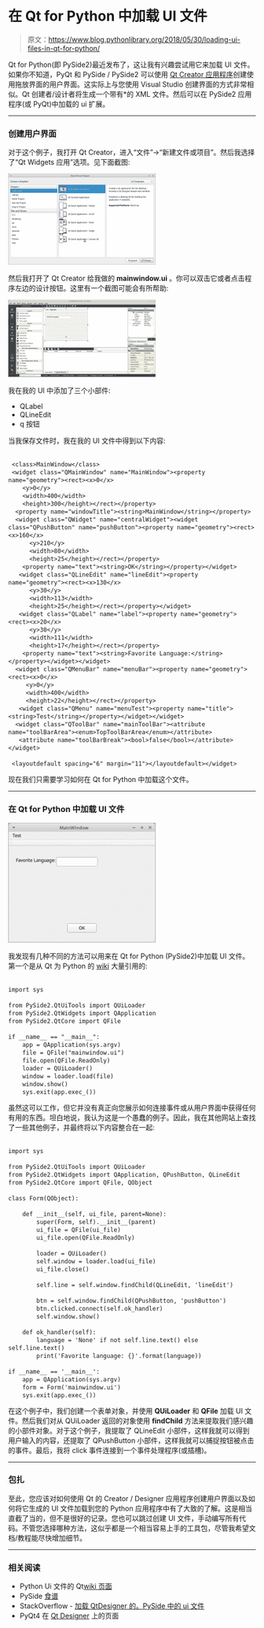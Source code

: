 # 在 Qt for Python 中加载 UI 文件

> 原文：<https://www.blog.pythonlibrary.org/2018/05/30/loading-ui-files-in-qt-for-python/>

Qt for Python(即 PySide2)最近发布了，这让我有兴趣尝试用它来加载 UI 文件。如果你不知道，PyQt 和 PySide / PySide2 可以使用 [Qt Creator 应用程序](http://doc.qt.io/qtcreator/creator-using-qt-designer.html)创建使用拖放界面的用户界面。这实际上与您使用 Visual Studio 创建界面的方式非常相似。Qt 创建者/设计者将生成一个带有*的 XML 文件。然后可以在 PySide2 应用程序(或 PyQt)中加载的 ui 扩展。

* * *

### 创建用户界面

对于这个例子，我打开 Qt Creator，进入“文件”->“新建文件或项目”。然后我选择了“Qt Widgets 应用”选项。见下面截图:

![](img/29ea5d97ae79693e3194e9b9c8d60928.png)

然后我打开了 Qt Creator 给我做的 **mainwindow.ui** 。你可以双击它或者点击程序左边的设计按钮。这里有一个截图可能会有所帮助:

![](img/5b86b4715bc1ae4c30f49ad3d8b2071c.png)

我在我的 UI 中添加了三个小部件:

*   QLabel
*   QLineEdit
*   q 按钮

当我保存文件时，我在我的 UI 文件中得到以下内容:

```

 <class>MainWindow</class>
 <widget class="QMainWindow" name="MainWindow"><property name="geometry"><rect><x>0</x>
    <y>0</y>
    <width>400</width>
    <height>300</height></rect></property> 
  <property name="windowTitle"><string>MainWindow</string></property> 
  <widget class="QWidget" name="centralWidget"><widget class="QPushButton" name="pushButton"><property name="geometry"><rect><x>160</x>
      <y>210</y>
      <width>80</width>
      <height>25</height></rect></property> 
    <property name="text"><string>OK</string></property></widget> 
   <widget class="QLineEdit" name="lineEdit"><property name="geometry"><rect><x>130</x>
      <y>30</y>
      <width>113</width>
      <height>25</height></rect></property></widget> 
   <widget class="QLabel" name="label"><property name="geometry"><rect><x>20</x>
      <y>30</y>
      <width>111</width>
      <height>17</height></rect></property> 
    <property name="text"><string>Favorite Language:</string></property></widget></widget> 
  <widget class="QMenuBar" name="menuBar"><property name="geometry"><rect><x>0</x>
     <y>0</y>
     <width>400</width>
     <height>22</height></rect></property> 
   <widget class="QMenu" name="menuTest"><property name="title"><string>Test</string></property></widget></widget> 
  <widget class="QToolBar" name="mainToolBar"><attribute name="toolBarArea"><enum>TopToolBarArea</enum></attribute> 
   <attribute name="toolBarBreak"><bool>false</bool></attribute></widget> 

 <layoutdefault spacing="6" margin="11"></layoutdefault></widget> 

```

现在我们只需要学习如何在 Qt for Python 中加载这个文件。

* * *

### 在 Qt for Python 中加载 UI 文件

![](img/3fcfbae1c71a8830d342cc7bfd3f073f.png)

我发现有几种不同的方法可以用来在 Qt for Python (PySide2)中加载 UI 文件。第一个是从 Qt 为 Python 的 [wiki](http://wiki.qt.io/Qt_for_Python_UiFiles) 大量引用的:

```

import sys

from PySide2.QtUiTools import QUiLoader
from PySide2.QtWidgets import QApplication
from PySide2.QtCore import QFile

if __name__ == "__main__":
    app = QApplication(sys.argv)
    file = QFile("mainwindow.ui")
    file.open(QFile.ReadOnly)
    loader = QUiLoader()
    window = loader.load(file)
    window.show()
    sys.exit(app.exec_())

```

虽然这可以工作，但它并没有真正向您展示如何连接事件或从用户界面中获得任何有用的东西。坦白地说，我认为这是一个愚蠢的例子。因此，我在其他网站上查找了一些其他例子，并最终将以下内容整合在一起:

```

import sys

from PySide2.QtUiTools import QUiLoader
from PySide2.QtWidgets import QApplication, QPushButton, QLineEdit
from PySide2.QtCore import QFile, QObject

class Form(QObject):

    def __init__(self, ui_file, parent=None):
        super(Form, self).__init__(parent)
        ui_file = QFile(ui_file)
        ui_file.open(QFile.ReadOnly)

        loader = QUiLoader()
        self.window = loader.load(ui_file)
        ui_file.close()

        self.line = self.window.findChild(QLineEdit, 'lineEdit')

        btn = self.window.findChild(QPushButton, 'pushButton')
        btn.clicked.connect(self.ok_handler)
        self.window.show()

    def ok_handler(self):
        language = 'None' if not self.line.text() else self.line.text()
        print('Favorite language: {}'.format(language))

if __name__ == '__main__':
    app = QApplication(sys.argv)
    form = Form('mainwindow.ui')
    sys.exit(app.exec_())

```

在这个例子中，我们创建一个表单对象，并使用 **QUiLoader** 和 **QFile** 加载 UI 文件。然后我们对从 QUiLoader 返回的对象使用 **findChild** 方法来提取我们感兴趣的小部件对象。对于这个例子，我提取了 QLineEdit 小部件，这样我就可以得到用户输入的内容，还提取了 QPushButton 小部件，这样我就可以捕捉按钮被点击的事件。最后，我将 click 事件连接到一个事件处理程序(或插槽)。

* * *

### 包扎

至此，您应该对如何使用 Qt 的 Creator / Designer 应用程序创建用户界面以及如何将它生成的 UI 文件加载到您的 Python 应用程序中有了大致的了解。这是相当直截了当的，但不是很好的记录。您也可以跳过创建 UI 文件，手动编写所有代码。不管您选择哪种方法，这似乎都是一个相当容易上手的工具包，尽管我希望文档/教程能尽快增加细节。

* * *

### 相关阅读

*   Python Ui 文件的 Qt[wiki 页面](http://wiki.qt.io/Qt_for_Python_UiFiles)
*   PySide [食谱](https://www.visitusers.org/index.php?title=PySide_Recipes)
*   StackOverflow - [加载 QtDesigner 的。PySide 中的 ui 文件](https://stackoverflow.com/q/7144313/393194)
*   PyQt4 在 [Qt Designer](http://pyqt.sourceforge.net/Docs/PyQt5/designer.html) 上的页面